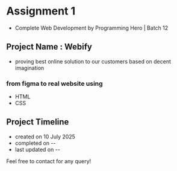 # Assignment 1
* Complete Web Development by Programming Hero | Batch 12

## Project Name : Webify
- proving best online solution to our customers based on decent imagination

### from figma to real website using
- HTML
- CSS

## Project Timeline
- created on 10 July 2025
- completed on --
- last updated on --

Feel free to contact for any query!